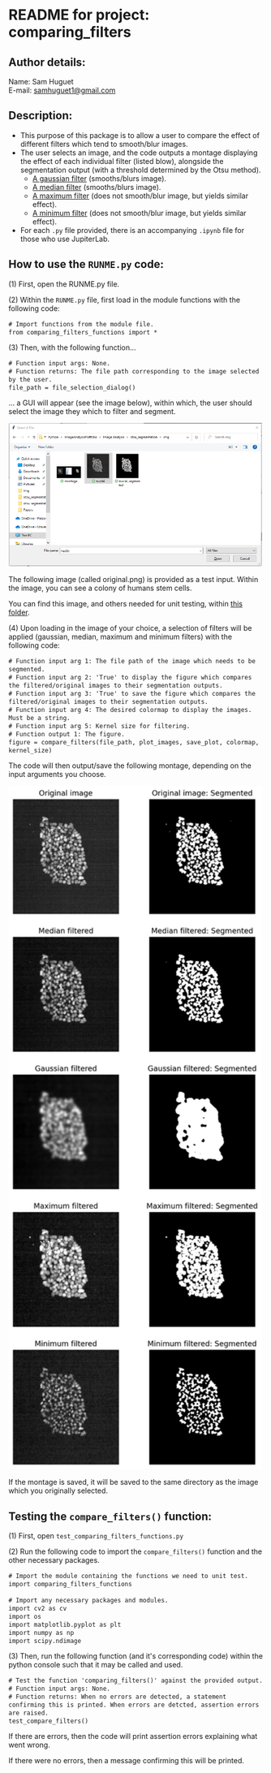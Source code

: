 # README for project: comparing_filters

## Author details: 
Name: Sam Huguet  
E-mail: samhuguet1@gmail.com

## Description:   
- This purpose of this package is to allow a user to compare the effect of different filters which tend to smooth/blur images. 
- The user selects an image, and the code outputs a montage displaying the effect of each individual filter (listed blow), alongside the segmentation output (with a threshold determined by the Otsu method). 
  - [A gaussian filter](https://en.wikipedia.org/wiki/Gaussian_filter#:~:text=In%20electronics%20and%20signal%20processing,as%20it%20has%20infinite%20support) (smooths/blurs image). 
  - [A median filter](https://en.wikipedia.org/wiki/Median_filter#:~:text=The%20median%20filter%20is%20a,edge%20detection%20on%20an%20image) (smooths/blurs image). 
  - [A maximum filter](https://reference.wolfram.com/language/ref/MaxFilter.html) (does not smooth/blur image, but yields similar effect).  
  - [A minimum filter](https://reference.wolfram.com/language/ref/MinFilter.html) (does not smooth/blur image, but yields similar effect). 
- For each ```.py``` file provided, there is an accompanying ```.ipynb``` file for those who use JupiterLab.

## How to use the ```RUNME.py``` code: 

(1) First, open the RUNME.py file. 

(2) Within the ```RUNME.py``` file, first load in the module functions with the following code: 
```
# Import functions from the module file. 
from comparing_filters_functions import *
```

(3) Then, with the following function...
```
# Function input args: None. 
# Function returns: The file path corresponding to the image selected by the user. 
file_path = file_selection_dialog()
```
... a GUI will appear (see the image below), within which, the user should select the image they which to filter and segment.

<img src="https://github.com/SamHSoftware/Image-Analysis/blob/main/comparing-filters/img/File%20selection.PNG?raw=true" alt="file selection GUI" width="500"/>

The following image (called original.png) is provided as a test input. Within the image, you can see a colony of humans stem cells.

You can find this image, and others needed for unit testing, within [this folder](https://github.com/SamHSoftware/Image-Analysis/tree/main/comparing-filters/img).

(4) Upon loading in the image of your choice, a selection of filters will be applied (gaussian, median, maximum and minimum filters) with the following code: 

```
# Function input arg 1: The file path of the image which needs to be segmented. 
# Function input arg 2: 'True' to display the figure which compares the filtered/original images to their segmentation outputs. 
# Function input arg 3: 'True' to save the figure which compares the filtered/original images to their segmentation outputs.
# Function input arg 4: The desired colormap to display the images. Must be a string. 
# Function input arg 5: Kernel size for filtering. 
# Function output 1: The figure. 
figure = compare_filters(file_path, plot_images, save_plot, colormap, kernel_size)
```

The code will then output/save the following montage, depending on the input arguments you choose. 

<img src="https://github.com/SamHSoftware/Image-Analysis/blob/main/comparing-filters/img/nuclei_comparing_filters.png?raw=true" alt="montage of filter effects" width="500"/>

If the montage is saved, it will be saved to the same directory as the image which you originally selected. 

## Testing the ```compare_filters()``` function: 

(1) First, open ```test_comparing_filters_functions.py```

(2) Run the following code to import the ```compare_filters()``` function and the other necessary packages. 

```
# Import the module containing the functions we need to unit test. 
import comparing_filters_functions

# Import any necessary packages and modules. 
import cv2 as cv
import os
import matplotlib.pyplot as plt
import numpy as np 
import scipy.ndimage
```

(3) Then, run the following function (and it's corresponding code) within the python console such that it may be called and used.
```
# Test the function 'comparing_filters()' against the provided output. 
# Function input args: None. 
# Function returns: When no errors are detected, a statement confirming this is printed. When errors are detcted, assertion errors are raised. 
test_compare_filters()
```
If there are errors, then the code will print assertion errors explaining what went wrong.  

If there were no errors, then a message confirming this will be printed. 

